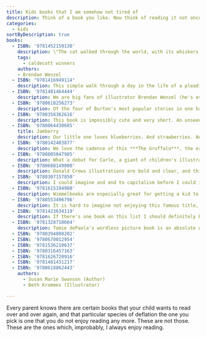 ```yaml
---
title: Kids books that I am somehow not tired of
description: Think of a book you like. Now think of reading it not once or twice, but a few hundred times, and still enjoying it. Only the strong survive. 
categories:
  - kids
sortByDescription: true
books:
  - ISBN: '9781452150130'
    description: \"The cat walked through the world, with its whiskers, ears and paws...\" On my short-list for favorite reads of all time, ***They All Saw A Cat*** is a brilliantly imagined and illustrated exploration of how a cat appears to all the other animals it encounters. To the dog, the cat is s slinky whisp with an enormous bell on its collar. How does it look to a fox, or a snake or a bat? Wenzel shows us not only the interaction of these creatures but introduces young readers to the profound impact of perspective.  Using animal characters to foster imagination and curiosity is standard practice in children's books, but this one justifiably snagged a Caldecott Medal for pulling it off so well.
    tags:
      - caldecott winners
    authors:
    - Brendan Wenzel
  - ISBN: "9781416949114"
    description: This simple walk through a day in the life of a pleading parent and a child just being a child has an undeniably fun cadence and a sweet ending. I'm not sure why the mundane antics of a very typical kid feel like a drop of therapy but there's some alchemy happening here. Maybe it is because the misbehavior showcased for the kid is so low-stakes that the overall effect is just to reinforce good behaviors while fostering a little bonding over the tribulations experienced both by kids and their caregivers.
  - ISBN: '9781481464444'
    description: We are big fans of illustrator Brendan Wenzel (he's even [elsewhere on this list](#they-all-saw-a-cat)), and this tour through the backyard insect menagerie written by Angela DiTerlizzi always has something new to show us. There's a big gray cat exploring the landscape, and always a ladybug in the picture somewhere, as we are guided by the book's economical but fun rhyming text. With all the books identified on the "What's that bug page" and a wonderful revelation that the previous pages have in fact been a tour through the child's back yard, this one is a delight. It's colorful and great for introducing the insect world to the very little or inviting the interest of the somewhat squeamish.
  - ISBN: '9780618256273'
    description: Of the four of Burton's most popular stories in one handsome volume, ***Mike Mulligan and His Steam Shovel*** might be the most popular, and ***The Little House*** won the Caldecott Medal, but it's ***Katy and the Big Snow_***that has been the favorite in our house. These are tales of hard work, determination, and meeting the challenges of new landscapes and changing worlds, with a healthy dose of almost quaint 20th-century optimism. They are imaginatively told and really fun to look at.
  - ISBN: '9780358362616'
    description: This book is impossibly cute and very short. An unseen narrator uses the imagined threat of a hungry bear to convince a mouse to to share his strawberry. Thanks to this book, I can make my kid laugh hysterically just by saying the words "Red. Ripe. Strawberry." An impossibly cute book.
  - ISBN: '9780064430685'
    title: Jamberry
    description: Our little one loves blueberries. And strawberries. And raspberries. OK, of all berries. So this short, rollicking fantasia with a fuzzy bear playing Virgil to a little boy's Dante as they  traverse a Paradise of berries is sort of like a more innocent Willy Wonka & the Chocolate Factory.
  - ISBN: '9780142403877'
    description: We love the cadence of this ***The Gruffalo***, the exagerrated depiction of an imaginary monster, the unexpected turn when the monster [spoiler alert] turns out to be real, and the clever final act, when the mouse outsmarts the monster he summoned. Every time. The best way to encounter an imaginary monster is in rhyming text that scans this well.
  - ISBN: '9780805047905'
    description: What a debut for Carle, a giant of children's illustration. Its the distinctive style, the clever conceit connecting page to page, the breaking of the fourth wall at the end... *Brown Bear* is just incredible to me.
  - ISBN: '9780688149000'
    description: Donald Crews illustrations are bold and clear, and this text is so simple that it was one of the first books we enjoyed together with our child. The train goes all sorts of places.
  - ISBN: '9780307157850'
    description: I could imagine and end to capitalism before I could imagine my child growing tired of this book. I'm not saying it won't happen one day. Just that I cannot imagine it. The fact that I'm always finding new things to amuse myself in Scarry's worlds is a source of wonder. The text here is fun, but it's just getting lost in the whimsy of the imaginary conveyences that never gets old.
  - ISBN: '9781615194988'
    description: Wimmelbooks are especially great for getting a kid to point out things they know, giving them words for things they don't, and allowing them to start to create their own stories. As our little one has gotten older and noticed more details, there are other levels to enjoy. We can make up new stories every time, or point out details that have been missed or forgotten. 
  - ISBN: '9780553496796'
    description: It is hard to imagine not enjoying this famous title, right up until the moment it is seared into your brain forever. Predictably great for reinforcing first adjectives and prepositions, this one is funny and sweet and musically impeccable. Seuss at his best.
  - ISBN: '9781423634119'
    description: If there's one book on this list I should definitely be tired of, it's this one. It is only notionally related to the literary work it explores, Arthur Conan Doyle's ***The Hound of the Baskervilles***. There's hardly anything to it except for a different sound effect on each page, but for some reason it still slaps. If you enjoy making sound effects, this one is for you. 
  - ISBN: '9781328710604'
    description: Tomie dePaola's wordless picture book is an absolute winner. The protagonist wakes early to make pancakes from scratch (as in, *churning your own butter* scratch), overcoming setbacks at every turn before bulldozing her way to a happy ending. It's relatable, fun and allows you to tell the story differently each time.
  - ISBN: '9780394800202'
  - ISBN: '9780670012954'
  - ISBN: '9781536210637'
  - ISBN: '9780316457163'
  - ISBN: '9781626720916'
  - ISBN: '9781481431217'
  - ISBN: '9780618862443'
    authors:
      - Susan Marie Swanson (Author)
      - Beth Krommes (Illustrator)

---
```


 Every parent knows there are certain books that your child wants to read over and over again, and that particular species of deflation the one you pick is one that you do not enjoy reading any more. These are not those. These are the ones which, improbably, I always enjoy reading.
